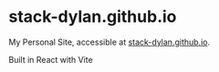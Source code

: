 # stack-dylan.github.io
My Personal Site, accessible at [stack-dylan.github.io](stack-dylan.github.io).

Built in React with Vite
